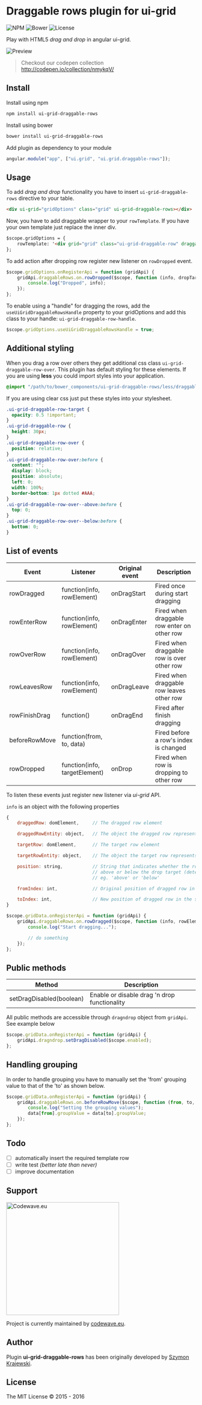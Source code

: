 Draggable rows plugin for ui-grid
=================================

![NPM](https://img.shields.io/npm/v/ui-grid-draggable-rows.svg)
![Bower](https://img.shields.io/bower/v/ui-grid-draggable-rows.svg)
![License](https://img.shields.io/npm/l/ui-grid-draggable-rows.svg)

Play with HTML5 _drag and drop_ in angular ui-grid.

![Preview](http://i.imgur.com/1Zmi1B6.gif)

> Checkout our codepen collection http://codepen.io/collection/nmykqV/

## Install
Install using npm

```sh
npm install ui-grid-draggable-rows
```

Install using bower

```sh
bower install ui-grid-draggable-rows
```

Add plugin as dependency to your module

```js
angular.module("app", ["ui.grid", "ui.grid.draggable-rows"]);
```

## Usage
To add _drag and drop_ functionality you have to insert `ui-grid-draggable-rows` directive to your table.

```html
<div ui-grid="gridOptions" class="grid" ui-grid-draggable-rows></div>
```

Now, you have to add draggable wrapper to your `rowTemplate`. If you have your own template just replace the inner div.

```html
$scope.gridOptions = {
    rowTemplate: '<div grid="grid" class="ui-grid-draggable-row" draggable="true"><div ng-repeat="(colRenderIndex, col) in colContainer.renderedColumns track by col.colDef.name" class="ui-grid-cell" ng-class="{ \'ui-grid-row-header-cell\': col.isRowHeader, \'custom\': true }" ui-grid-cell></div></div>'
};
```


To add action after dropping row register new listener on `rowDropped` event.

```js
$scope.gridOptions.onRegisterApi = function (gridApi) {
    gridApi.draggableRows.on.rowDropped($scope, function (info, dropTarget) {
        console.log("Dropped", info);
    });
};
```

To enable using a "handle" for dragging the rows, add the `useUiGridDraggableRowsHandle` property to your gridOptions and add this class to your handle: `ui-grid-draggable-row-handle`.

```js
$scope.gridOptions.useUiGridDraggableRowsHandle = true;
```

## Additional styling
When you drag a row over others they get additional css class `ui-grid-draggable-row-over`. This plugin has default styling for these elements. If you are using __less__ you could import styles into your application.

```css
@import "/path/to/bower_components/ui-grid-draggable-rows/less/draggable-rows";
```

If you are using clear css just put these styles into your stylesheet.

```css
.ui-grid-draggable-row-target {
  opacity: 0.5 !important;
}
.ui-grid-draggable-row {
  height: 30px;
}
.ui-grid-draggable-row-over {
  position: relative;
}
.ui-grid-draggable-row-over:before {
  content: "";
  display: block;
  position: absolute;
  left: 0;
  width: 100%;
  border-bottom: 1px dotted #AAA;
}
.ui-grid-draggable-row-over--above:before {
  top: 0;
}
.ui-grid-draggable-row-over--below:before {
  bottom: 0;
}
```

## List of events

| Event         | Listener                               | Original event   | Description                                 |
|---------------|----------------------------------------|------------------|---------------------------------------------|
| rowDragged    | function(info, rowElement)             | onDragStart      | Fired once during start dragging            |
| rowEnterRow   | function(info, rowElement)             | onDragEnter      | Fired when draggable row enter on other row |
| rowOverRow    | function(info, rowElement)             | onDragOver       | Fired when draggable row is over other row  |
| rowLeavesRow  | function(info, rowElement)             | onDragLeave      | Fired when draggable row leaves other row   |
| rowFinishDrag | function()                             | onDragEnd        | Fired after finish dragging                 |
| beforeRowMove | function(from, to, data)               |                  | Fired before a row's index is changed       |
| rowDropped    | function(info, targetElement)          | onDrop           | Fired when row is dropping to other row     |

To listen these events just register new listener via _ui-grid_ API.

`info` is an object with the following properties
```js
{
    draggedRow: domElement,     // The dragged row element

    draggedRowEntity: object,   // The object the dragged row represents in the grid data (`row.entity`)

    targetRow: domElement,      // The target row element

    targetRowEntity: object,    // The object the target row represents in the grid data

    position: string,           // String that indicates whether the row was dropped
                                // above or below the drop target (determined by half row height)
                                // eg. 'above' or 'below'

    fromIndex: int,             // Original position of dragged row in sequence

    toIndex: int,               // New position of dragged row in the sequence
}
```

```js
$scope.gridData.onRegisterApi = function (gridApi) {
    gridApi.draggableRows.on.rowDragged($scope, function (info, rowElement) {
        console.log("Start dragging...");

        // do something
    });
};
```

## Public methods

| Method                      | Description                                       |
|-----------------------------|---------------------------------------------------|
| setDragDisabled(boolean)    | Enable or disable drag 'n drop functionality      |


All public methods are accessible through `dragndrop` object from `gridApi`. See example below

```js
$scope.gridData.onRegisterApi = function (gridApi) {
    gridApi.dragndrop.setDragDisabled($scope.enabled);
};
```

## Handling grouping
In order to handle grouping you have to manually set the 'from' grouping value to that of the 'to' as shown below.

```js
$scope.gridData.onRegisterApi = function (gridApi) {
    gridApi.draggableRows.on.beforeRowMove($scope, function (from, to, data) {
        console.log("Setting the grouping values");
        data[from].groupValue = data[to].groupValue;
    });
};
```

## Todo
- [ ] automatically insert the required template row
- [ ] write test _(better late than never)_
- [ ] improve documentation

## Support

[<img width="300" title="Codewave.eu" src="http://codewave.eu/assets/images/logo.svg">](http://codewave.eu)

Project is currently maintained by [codewave.eu](http://codewave.eu).

## Author
Plugin **ui-grid-draggable-rows** has been originally developed by [Szymon Krajewski](https://github.com/skrajewski).

## License
The MIT License &copy; 2015 - 2016